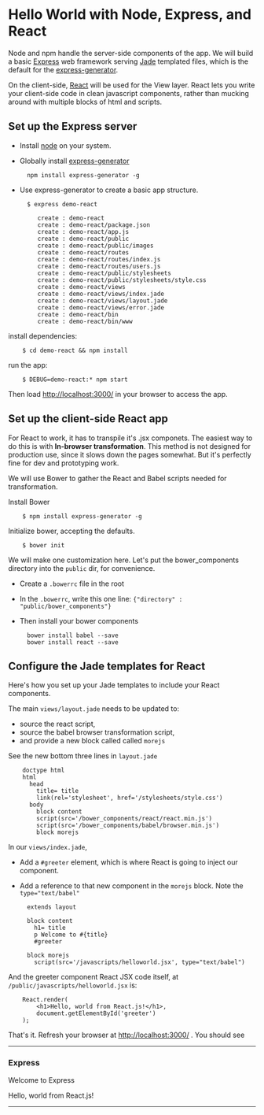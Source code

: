 # Hello World with Node, Express, and React

Node and npm handle the server-side components of the app. We will build a basic [Express](http://expressjs.com/) web framework serving [Jade](http://jade-lang.com/) templated files, which is the default for the [express-generator](http://expressjs.com/en/starter/generator.html). 

On the client-side, [React](https://facebook.github.io/react/) will be used for the View layer. React lets you write your client-side code in clean javascript components, rather than mucking around with multiple blocks of html and scripts.


## Set up the Express server

- Install [node](https://nodejs.org/en/) on your system. 
- Globally install [express-generator](http://expressjs.com/en/starter/generator.html)

        npm install express-generator -g

- Use express-generator to create a basic app structure. 

        $ express demo-react
        
           create : demo-react
           create : demo-react/package.json
           create : demo-react/app.js
           create : demo-react/public
           create : demo-react/public/images
           create : demo-react/routes
           create : demo-react/routes/index.js
           create : demo-react/routes/users.js
           create : demo-react/public/stylesheets
           create : demo-react/public/stylesheets/style.css
           create : demo-react/views
           create : demo-react/views/index.jade
           create : demo-react/views/layout.jade
           create : demo-react/views/error.jade
           create : demo-react/bin
           create : demo-react/bin/www
        
install dependencies:
        
        $ cd demo-react && npm install
        
run the app:
        
        $ DEBUG=demo-react:* npm start


Then load [http://localhost:3000/](http://localhost:3000/) in your browser to access the app.

## Set up the client-side React app

For React to work, it has to transpile it's .jsx componets. The easiest way to do this is with **In-browser transformation**. This method is not designed for production use, since it slows down the pages somewhat. But it's perfectly fine for dev and prototyping work. 

We will use Bower to gather the React and Babel scripts needed for transformation. 

Install Bower

        $ npm install express-generator -g

Initialize bower, accepting the defaults. 
        
        $ bower init

We will make one customization here. Let's put the bower_components directory into the `public` dir, for convenience.

- Create a `.bowerrc` file in the root
- In  the `.bowerrc`, write this one line: `{"directory" : "public/bower_components"}`
- Then install your bower components 

        bower install babel --save
        bower install react --save
        

## Configure the Jade templates for React
Here's how you set up your Jade templates to include your React components.

The main `views/layout.jade` needs to be updated to:

- source the react script, 
- source the babel browser transformation script,
- and provide a new block called called `morejs`

See the new bottom three lines in `layout.jade`

        doctype html
        html
          head
            title= title
            link(rel='stylesheet', href='/stylesheets/style.css')
          body
            block content
            script(src='/bower_components/react/react.min.js')
            script(src='/bower_components/babel/browser.min.js')
            block morejs

In our `views/index.jade`, 

- Add a `#greeter` element, which is where React is going to inject our component. 
- Add a reference to that new component in the `morejs` block. Note the `type="text/babel"`
      
        extends layout
        
        block content
          h1= title
          p Welcome to #{title}
          #greeter
        
        block morejs
          script(src='/javascripts/helloworld.jsx', type="text/babel")
  
And the greeter component React JSX code itself, at `/public/javascripts/helloworld.jsx` is:  
  
        React.render(
            <h1>Hello, world from React.js!</h1>,
            document.getElementById('greeter')
        );


That's it. Refresh your browser at [http://localhost:3000/](http://localhost:3000/) . You should see

---
### Express

Welcome to Express

Hello, world from React.js!

---
